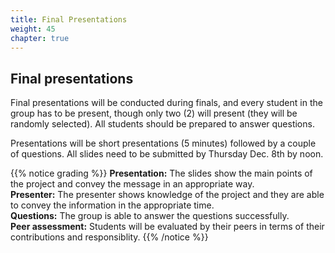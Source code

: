 ```yaml
---
title: Final Presentations
weight: 45
chapter: true
---
```


## Final presentations

Final presentations will be conducted during finals, and every student in the group has to be present, though only two (2) will present (they will be randomly selected). All students should be prepared to answer questions.

Presentations will be short presentations (5 minutes) followed by a couple of questions. All slides need to be submitted by Thursday Dec. 8th by noon.

{{% notice grading %}}
**Presentation:** The slides show the main points of the project and convey the message in an appropriate way.<br>
**Presenter:** The presenter shows knowledge of the project and they are able to convey the information in the appropriate time.<br>
**Questions:** The group is able to answer the questions successfully.<br>
**Peer assessment:** Students will be evaluated by their peers in terms of their contributions and responsiblity.
{{% /notice %}}